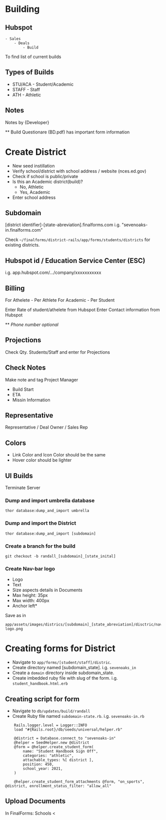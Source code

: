 
# Building

## Hubspot

    - Sales 
        - Deals
            - Build 
To find list of current builds

## Types of Builds

- STU/ACA - Student/Academic
- STAFF - Staff
- ATH - Athletic

## Notes

Notes by {Developer}

** Build Questionare (BD.pdf) has important form information

# Create District

- New seed instillation
- Verify school/district with school address / website (nces.ed.gov)
- Check if school is public/private
- Is this an Academic district(build)?
  - No, Athletic
  - Yes, Academic
- Enter school address

## Subdomain

[district identifier]-[state-abreviation].finalforms.com
i.g. "sevenoaks-in.finalforms.com"

Check `~/finalforms/district-rails/app/forms/students/districts` for existing districts.

## Hubspot id / Education Service Center (ESC)

i.g. app.hubspot.com/.../company/xxxxxxxxxxx

## Billing

For Athelete - Per Athlete
For Academic - Per Student

Enter Rate of student/athelete from Hubspot
Enter Contact information from Hubspot

** *Phone number optional*

## Projections

Check Qty. Students/Staff and enter for Projections

## Check Notes

Make note and tag Project Manager

- Build Start
- ETA
- Missin Information

## Representative

Representative / Deal Owner / Sales Rep

## Colors

- Link Color and Icon Color should be the same
- Hover color should be lighter

## UI Builds

Terminate Server

### Dump and import umbrella database

    thor database:dump_and_import umbrella

### Dump and import the District

    thor database:dump_and_import [subdomain]

### Create a branch for the build

    git checkout -b randall_[subdomain]_[state_inital]

### Create Nav-bar logo

- Logo
- Text
- Size aspects details in Documents
- Max height: 35px
- Max width: 400px
- Anchor left*

Save as in

    app/assets/images/districs/[subdomain]_[state_abreviation]/disctric/navbar-logo.png

# Creating forms for District

- Navigate to `app/forms/[student/staff]/distric`.
- Create directory named [subdomain_state]. i.g. `sevenoaks_in`
- Create a `domain` directory inside subdomain_state.
- Create imbedded ruby file with slug of the form. i.g. `student_handbook.html.erb`

## Creating script for form

- Navigate to `db/updates/build/randall`
- Create Ruby file named `subdomain-state.rb`. i.g. `sevenoaks-in.rb`

```
    Rails.logger.level = Logger::INFO
    load "#{Rails.root}/db/seeds/universal/helper.rb"

    @district = Database.connect_to "sevenoaks-in"
    @helper = SeedHelper.new @district
    @form = @helper.create_student_form(
        name: "Student Handbook Sign Off",
        categories: "athletic",
        attachable_types: %[ district ],
        position: 450,
        school_year: 2021,
    )

    @helper.create_student_form_attachments @form, "on_sports", @district, enrollment_status_filter: "allow_all"
```


## Upload Documents 

In FinalForms: 
    Schools < 
